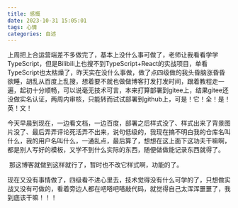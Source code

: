 ```yaml
---
title: 感慨
date: 2023-10-31 15:05:01
tags: 心情
categories: 自述
---
```


​	上周把上合运营端差不多做完了，基本上没什么事可做了，老师让我看看学学TypeScript，但是Bilibili上也搜不到TypeScript+React的实战项目，单看TypeScript也太枯燥了，昨天实在没什么事做，做了点四级做的我头昏脑涨昏昏欲睡，胡乱从百度上乱搜，想着要不就也做做博客打发打发时间，跟着教程走一遍，起初十分顺畅，可以说毫无技术可言，本来打算部署到gitee上，结果gitee还没做实名认证，两周内审核，只能转而试试部署到github上，可是！它！全！是！英！文！

​	今天早晨到现在，一边看文档，一边百度，部署之后样式没了、样式出来了背景图片没了、最后弄弄评论死活弄不出来，说句低级的，我现在搞不明白我的仓库名叫什么，我的用户名叫什么，一通乱点，最后算了，想想在这上面下这功夫干嘛啊，都是别人写好的模板，又学不到什么实际的东西，随便做做能记录东西就得了。

​	那这博客就做到这样就行了，暂时也不改它样式啊，功能的了。

​	现在又没有事情做了，四级看不进心里去，技术觉得没有什么可学的了，只想做实战又没有可做的，看着旁边人都在吧嗒吧嗒敲代码，就觉得自己太浑浑噩噩了，我到底该干嘛！！！
